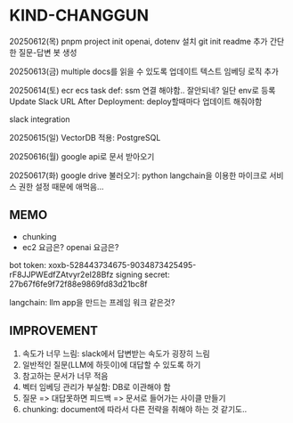 # KIND-CHANGGUN

20250612(목)
pnpm project init
openai, dotenv 설치
git init
readme 추가
간단한 질문-답변 봇 생성

20250613(금)
multiple docs를 읽을 수 있도록 업데이트
텍스트 임베딩 로직 추가

20250614(토)
ecr
ecs
task def: ssm 연결 해야함.. 잘안되네? 일단 env로 등록
Update Slack URL After Deployment: deploy할때마다 업데이트 해줘야함

slack integration

20250615(일)
VectorDB 적용: PostgreSQL

20250616(월)
google api로 문서 받아오기

20250617(화)
google drive 불러오기: python langchain을 이용한 마이크로 서비스
권한 설정 때문에 애먹음...

## MEMO

- chunking
- ec2 요금은? openai 요금은?

bot token: xoxb-528443734675-9034873425495-rF8JJPWEdfZAtvyr2eI28Bfz
signing secret: 27b67f6fe9f72f88e9869fd83d21bc8f

langchain: llm app을 만드는 프레임 워크 같은것?

## IMPROVEMENT

1. 속도가 너무 느림: slack에서 답변받는 속도가 굉장히 느림
2. 일반적인 질문(LLM에 하듯이)에 대답할 수 있도록 하기
3. 참고하는 문서가 너무 적음
4. 벡터 임베딩 관리가 부실함: DB로 이관해야 함
5. 질문 => 대답못하면 피드백 => 문서로 들어가는 사이클 만들기
6. chunking: document에 따라서 다른 전략을 취해야 하는 것 같기도..
